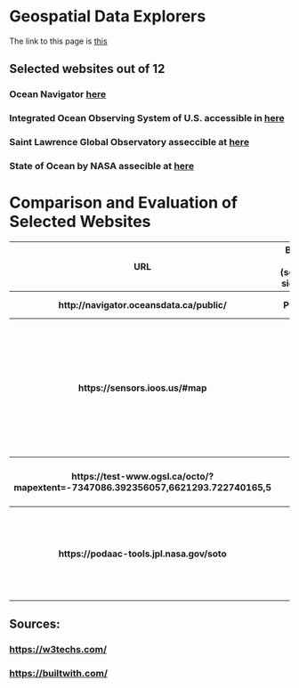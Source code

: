 
# Geospatial Data Explorers

The link to this page is [this](https://hmarvi.github.io/index.html)

## Selected websites out of 12

### Ocean Navigator [here](http://navigator.oceansdata.ca/public/)
### Integrated Ocean Observing System of U.S. accessible in [here](https://sensors.ioos.us/#map)
### Saint Lawrence Global Observatory asseccible at [here](https://test-www.ogsl.ca/en)
### State of Ocean by NASA assecible at [here](https://podaac-tools.jpl.nasa.gov/soto/#b=BlueMarble_ShadedRelief_Bathymetry&l=GHRSST_L4_MUR_Sea_Surface_Temperature(la=true),MODIS_Aqua_CorrectedReflectance_TrueColor,MODIS_Aqua_Chlorophyll_A,jpl_l4_mur_ssta___ssta___36000_x_18000___daynight&ve=-225,-54.0859375,-10,54.0859375&pl=false&pb=false&d=2019-11-29&ao=false&as=2019-11-22&ae=2019-11-29&asz=1/day&afr=500&tlr=days)


# Comparison and Evaluation of Selected Websites


<table >
  
  <tr>
 <th >URL</th>
 <th >Back-end (server-side PL)</th>
 <th >Front-end (client-side PL)</th>
 <th >Web-server</th>
 <th >Content Management System</th>
 <th >Widget</th>
 <th >OS and severs</th>
 <th >Framework</th>
 <th >Web-hosting provider</th>
 <th >Content delivery network </th>
 <th >Analytics and tracking  </th>
 <th >mapping </th>
 <th >image file formats </th>
 <th >JS libraries </th>
  <th >Other technologies </th>
  <th >Evaluation </th>
  </tr>
  <tr>
 <th >http://navigator.oceansdata.ca/public/</th>
 <th > Python</th>
 <th >reactJS</th>
 <th >Gunicorn </th>
 <th >-</th>
 <th >-</th>
 <th >-</th>
 <th >-</th>
 <th >-</th>
 <th >StackPath BootstrapCDN</th>
 <th >- </th>
 <th >OpenLayers </th>
 <th >PNG</th>
 <th >JQuery </th>
  <th >- </th>
  <th >- </th>
  </tr>
  <tr>
    <th >https://sensors.ioos.us/#map</th>
 <th >PHP</th>
 <th >JavaScript</th>
 <th >nginx </th>
 <th >-</th>
 <th >Font Awesome, Google Font API</th>
 <th >-</th>
 <th >CExpressJS</th>
 <th >Amazon</th>
 <th >GStatic Google Static Content Usage Statistics </th>
 <th >- </th>
 <th >Leaflet</th>
 <th >Not sure! (xhr request??!)</th>
 <th >Backbone.js, Marionette, underscore, D3, Hogan  </th>
  <th > Node.Js's frame work (ExpressJs)</th>
  <th >est among these. Works both with hovering and clicking (sp less data is rendered on the fly). I like the hegxagons. </th>
  </tr>
  <tr>
 <th >https://test-www.ogsl.ca/octo/?mapextent=-7347086.392356057,6621293.722740165,5 </th>
 <th >PHP</th>
 <th >JavaScript</th>
 <th >Apache</th>
 <th >Drupal</th>
 <th >MailChimp, Font Awesome, ThemePunch </th>
 <th >-</th>
 <th >-</th>
 <th >-</th>
 <th >-</th>
 <th >-</th>
 <th >- </th>
 <th >PNG, JPEG, bmp </th>
 <th >Hammer, JQuery, utilJS, Onion,JS,CommonJS </th>
  <th >OWL Carousel </th>
  <th >-</th>
  </tr>
  
  <tr>
 <th >https://podaac-tools.jpl.nasa.gov/soto </th>
 <th >PHP</th>
 <th >JavaScript</th>
 <th >Apache</th>
 <th >Drupal</th>
 <th >Sitelinks search box , Google tag manager  | Red Hat enterprise linux, Open SSL </th>
 <th >Amazon</th>
 <th >-</th>
 <th >Amazon cloud front</th>
 <th >CrazyEgg </th>
 <th >Leaflet</th>
 <th >Content Cell </th>
 <th >image file formats </th>
 <th >Jhtml5shiv, Modernizr, jQuery, jQuery once,  jQuery UI, jQuery UI Tabs, Tablesorter</th>
  <th >-</th>
  <th >-</th>
  </tr>
  
</table>


## Sources: 
### https://w3techs.com/
### https://builtwith.com/

